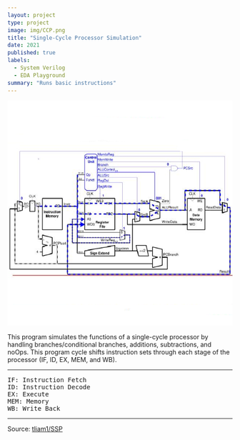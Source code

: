 ```yaml
---
layout: project
type: project
image: img/CCP.png
title: "Single-Cycle Processor Simulation"
date: 2021
published: true
labels:
  - System Verilog
  - EDA Playground
summary: "Runs basic instructions"
---
```


<img class="img-fluid" src="../img/CCP.png">

This program simulates the functions of a single-cycle processor by handling branches/conditional branches, additions, subtractions, and noOps. This program cycle shifts instruction sets through each stage of the processor (IF, ID, EX, MEM, and WB).

<hr>

<pre>
IF: Instruction Fetch
ID: Instruction Decode
EX: Execute
MEM: Memory
WB: Write Back
</pre>

<hr>

Source: <a href="https://github.com/tliam1/SSP"><i class="large github icon "></i>tliam1/SSP</a>
